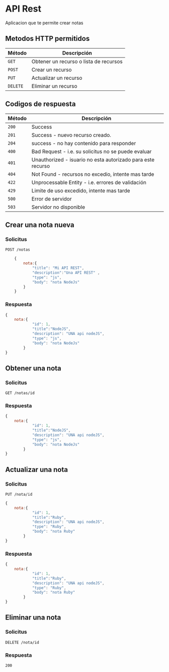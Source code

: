 # API Rest 
Aplicacion que te permite crear notas 

## Metodos HTTP permitidos
| Método    | Descripción                               |   
|-----------|  -----------------------------------------|  
|  `GET`    |  Obtener un recurso o lista de recursos   |  
|  `POST`   |Crear un recurso                           |  
|  `PUT`    |Actualizar un recurso                      |  
|  `DELETE` |Eliminar un recurso                        |  
## Codigos de respuesta
| Método    | Descripción                                               |   
|-----------|  ---------------------------------------------------------|  
|  `200`    | Success                                                   |  
|  `201`    |Success - nuevo recurso creado.                            |  
|  `204`    | success - no hay contenido para responder                 |  
|  `400`    |Bad Request - i.e. su solicitus no se puede evaluar        |  
|  `401`    |Unauthorized - isuario no esta autorizado para este recurso|  
|  `404`    |Not Found - recursos no excedio, intente mas tarde         |  
|  `422`    |Unprocessable Entity - i.e. errores de validación          |  
|  `429`    |Limite de uso excedido, intente mas tarde                  |  
|  `500`    | Error de servidor                                         |
|  `503`    | Servidor no disponible                                    |  
## Crear una nota nueva 

### Solicitus 
    POST /notas
```js
    {
        nota:{
            "title": "Mi API REST",
            "description":"Una API REST" ,
            "type": "js",
            "body": "nota NodeJs"
        }
    }
```
### Respuesta 
```js
{
    nota:{
            "id": 1,
            "title":"NodeJS",
            "description": "UNA api nodeJS",
            "type": "js",
            "body": "nota NodeJs"
        }
}
```
## Obtener una nota
 ### Solicitus 
    GET /notas/id
### Respuesta
```js
{
    nota:{
            "id": 1,
            "title":"NodeJS",
            "description": "UNA api nodeJS",
            "type": "js",
            "body": "nota NodeJs"
        }
}
```
## Actualizar una nota
 ### Solicitus 
    PUT /nota/id
```js
{
    nota:{
            "id": 1,
            "title":"Ruby",
            "description": "UNA api nodeJS",
            "type": "Ruby",
            "body": "nota Ruby"
        }
}
```
### Respuesta
```js
{
    nota:{
            "id": 1,
            "title":"Ruby",
            "description": "UNA api nodeJS",
            "type": "Ruby",
            "body": "nota Ruby"
        }
}
```
## Eliminar una nota
 ### Solicitus 
    DELETE /nota/id
### Respuesta
`200`    

